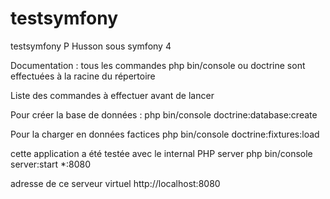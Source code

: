 # testsymfony
testsymfony P Husson sous symfony 4

Documentation : tous les commandes php bin/console ou doctrine sont effectuées à la racine du répertoire 

Liste des commandes à effectuer avant de lancer

Pour créer la base de données : 
php bin/console doctrine:database:create

Pour la charger en données factices
php  bin/console doctrine:fixtures:load

cette application a été testée avec le internal PHP server
 php bin/console server:start *:8080
 
 adresse de ce serveur virtuel
 http://localhost:8080
